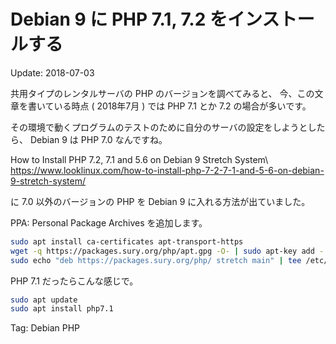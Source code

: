 # Debian 9 に PHP 7.1, 7.2 をインストールする

Update: 2018-07-03


共用タイプのレンタルサーバの PHP のバージョンを調べてみると、
今、この文章を書いている時点 ( 2018年7月 ) では
PHP 7.1 とか 7.2 の場合が多いです。

その環境で動くプログラムのテストのために自分のサーバの設定をしようとしたら、
Debian 9 は PHP 7.0 なんですね。

How to Install PHP 7.2, 7.1 and 5.6 on Debian 9 Stretch System\\
<https://www.looklinux.com/how-to-install-php-7-2-7-1-and-5-6-on-debian-9-stretch-system/>

に 7.0 以外のバージョンの PHP を Debian 9 に入れる方法が出ていました。

PPA: Personal Package Archives を追加します。

```bash
sudo apt install ca-certificates apt-transport-https
wget -q https://packages.sury.org/php/apt.gpg -O- | sudo apt-key add -
sudo echo "deb https://packages.sury.org/php/ stretch main" | tee /etc/apt/sources.list.d/php.list
```

PHP 7.1 だったらこんな感じで。

```bash
sudo apt update
sudo apt install php7.1
```

Tag: Debian PHP
